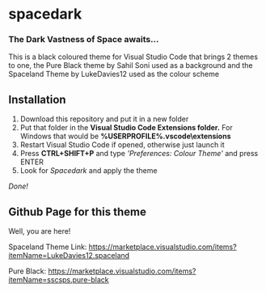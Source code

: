 # spacedark
### The Dark Vastness of Space awaits...

This is a black coloured theme for Visual Studio Code that brings 2 themes to one,
the Pure Black theme by Sahil Soni used as a background and the Spaceland Theme by LukeDavies12 used as the colour scheme

## Installation

1) Download this repository and put it in a new folder
2) Put that folder in the **Visual Studio Code Extensions folder.** For Windows that would be **%USERPROFILE%\.vscode\extensions**
3) Restart Visual Studio Code if opened, otherwise just launch it
4) Press **CTRL+SHIFT+P** and type *'Preferences: Colour Theme'* and press ENTER
5) Look for *Spacedark* and apply the theme

*Done!*

## Github Page for this theme
Well, you are here!

Spaceland Theme Link: https://marketplace.visualstudio.com/items?itemName=LukeDavies12.spaceland

Pure Black: https://marketplace.visualstudio.com/items?itemName=sscsps.pure-black
